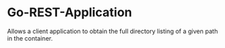 # Go-REST-Application
Allows a client application to obtain the full directory listing of a given path in the container.

